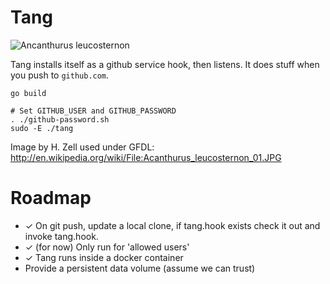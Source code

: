 Tang
====


![Ancanthurus leucosternon](http://upload.wikimedia.org/wikipedia/commons/thumb/3/36/Acanthurus_leucosternon_01.JPG/640px-Acanthurus_leucosternon_01.JPG "Powder Blue Tang")

Tang installs itself as a github service hook, then listens. It
does stuff when you push to `github.com`.

    go build

    # Set GITHUB_USER and GITHUB_PASSWORD
    . ./github-password.sh
    sudo -E ./tang

Image by H. Zell used under GFDL:
http://en.wikipedia.org/wiki/File:Acanthurus_leucosternon_01.JPG


Roadmap
=======

- ✓ On git push, update a local clone, if tang.hook exists check it out and invoke tang.hook.
- ✓ (for now) Only run for 'allowed users'
- ✓ Tang runs inside a docker container
- Provide a persistent data volume (assume we can trust)